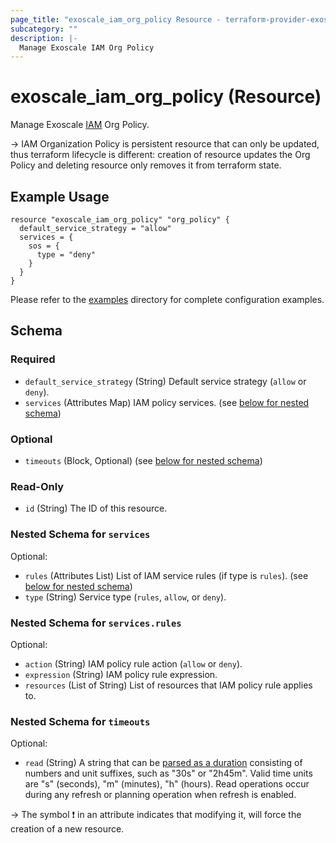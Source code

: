 ```yaml
---
page_title: "exoscale_iam_org_policy Resource - terraform-provider-exoscale"
subcategory: ""
description: |-
  Manage Exoscale IAM Org Policy
---
```


# exoscale_iam_org_policy (Resource)

Manage Exoscale [IAM](https://community.exoscale.com/documentation/iam/) Org Policy.

-> IAM Organization Policy is persistent resource that can only be updated, thus terraform lifecycle is different: creation of resource updates the Org Policy and deleting resource only removes it from terraform state.

## Example Usage

```hcl
resource "exoscale_iam_org_policy" "org_policy" {
  default_service_strategy = "allow"
  services = {
    sos = {
      type = "deny"
    }
  }
}
```

Please refer to the [examples](https://github.com/exoscale/terraform-provider-exoscale/tree/master/examples/)
directory for complete configuration examples.

<!-- schema generated by tfplugindocs -->
## Schema

### Required

- `default_service_strategy` (String) Default service strategy (`allow` or `deny`).
- `services` (Attributes Map) IAM policy services. (see [below for nested schema](#nestedatt--services))

### Optional

- `timeouts` (Block, Optional) (see [below for nested schema](#nestedblock--timeouts))

### Read-Only

- `id` (String) The ID of this resource.

<a id="nestedatt--services"></a>
### Nested Schema for `services`

Optional:

- `rules` (Attributes List) List of IAM service rules (if type is `rules`). (see [below for nested schema](#nestedatt--services--rules))
- `type` (String) Service type (`rules`, `allow`, or `deny`).

<a id="nestedatt--services--rules"></a>
### Nested Schema for `services.rules`

Optional:

- `action` (String) IAM policy rule action (`allow` or `deny`).
- `expression` (String) IAM policy rule expression.
- `resources` (List of String) List of resources that IAM policy rule applies to.



<a id="nestedblock--timeouts"></a>
### Nested Schema for `timeouts`

Optional:

- `read` (String) A string that can be [parsed as a duration](https://pkg.go.dev/time#ParseDuration) consisting of numbers and unit suffixes, such as "30s" or "2h45m". Valid time units are "s" (seconds), "m" (minutes), "h" (hours). Read operations occur during any refresh or planning operation when refresh is enabled.

-> The symbol ❗ in an attribute indicates that modifying it, will force the creation of a new resource.



